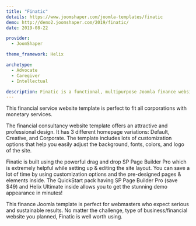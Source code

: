 ```yaml
---
title: "Finatic"
details: https://www.joomshaper.com/joomla-templates/finatic
demo: http://demo2.joomshaper.com/2019/finatic/
date: 2019-08-22

provider:
  - JoomShaper

theme_framework: Helix

archetype:
  - Advocate
  - Caregiver
  - Intellectual

description: Finatic is a functional, multipurpose Joomla finance website template. It's the ideal choice for financial business owners, corporate firms, advisors, accountants, consulting and relevant companies.
---
```


This financial service website template is perfect to fit all corporations with monetary services.

The financial consultancy website template offers an attractive and professional design. It has 3 different homepage variations: Default, Creative, and Corporate. The template includes lots of customization options that help you easily adjust the background, fonts, colors, and logo of the site.

Finatic is built using the powerful drag and drop SP Page Builder Pro which is extremely helpful while setting up & editing the site layout. You can save a lot of time by using customization options and the pre-designed pages & elements inside. The QuickStart pack having SP Page Builder Pro (save $49) and Helix Ultimate inside allows you to get the stunning demo appearance in minutes!

This finance Joomla template is perfect for webmasters who expect serious and sustainable results. No matter the challenge, type of business/financial website you planned, Finatic is well worth using.

